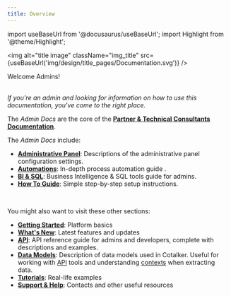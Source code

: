 ```yaml
---
title: Overview
---
```

import useBaseUrl from '@docusaurus/useBaseUrl'; 
import Highlight from '@theme/Highlight';

<img alt="title image" className="img_title" src={useBaseUrl('img/design/title_pages/Documentation.svg')} />
<br/>

<span className="hero__title">Welcome Admins!</span>
<br/>
<br/>

_If you're an admin and looking for information on how to use this documentation, you've come to the right place._

The _Admin Docs_ are the core of the [**Partner & Technical Consultants Documentation**](https://doc.cotalker.com).

<div className="alert alert--primary">

The _Admin Docs_ include:

- [**Administrative Panel**](/docs/documentation/admin/admin_overview): Descriptions of the administrative panel configuration settings.
- [**Automations**](/docs/documentation/automation/overview): In-depth process automation guide .
- [**BI & SQL**](/docs/documentation/sql_bi/overview): Business Intelligence & SQL tools guide for admins.
- [**How To Guide**](/docs/documentation/how-to/overview): Simple step-by-step setup instructions.

</div>
<br/>


You might also want to visit these other sections:

- [**Getting Started**](/docs/getting_started/intro_overview): Platform basics
- [**What's New**](/blog): Latest features and updates
- [**API**](/docs/documentation/api/overview_api): API reference guide for admins and developers, complete with descriptions and examples.
- [**Data Models**](/docs/documentation/models/overview_model): Description of data models used in Cotalker. Useful for working with [API](/docs/documentation/api/overview_api) tools and understanding [contexts](/docs/documentation/automation/triggers_and_contexts#context-language) when extracting data.
- [**Tutorials**](/docs/tutorials/tutorial_overview): Real-life examples
- [**Support & Help**](/docs/support/support_overview): Contacts and other useful resources